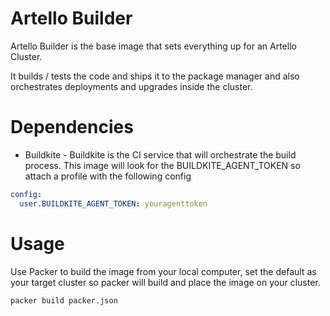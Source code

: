 # Artello Builder

Artello Builder is the base image that sets everything up for an Artello Cluster. 

It builds / tests the code and ships it to the package manager and also orchestrates deployments and upgrades inside the cluster.

# Dependencies

+ Buildkite - Buildkite is the CI service that will orchestrate the build process. This image will look for the BUILDKITE_AGENT_TOKEN so attach a profile with the following config

```yml
config:
  user.BUILDKITE_AGENT_TOKEN: youragenttoken
```

# Usage

Use Packer to build the image from your local computer, set the default as your target cluster so packer will build and place the image on your cluster.

```bash
packer build packer.json
```
